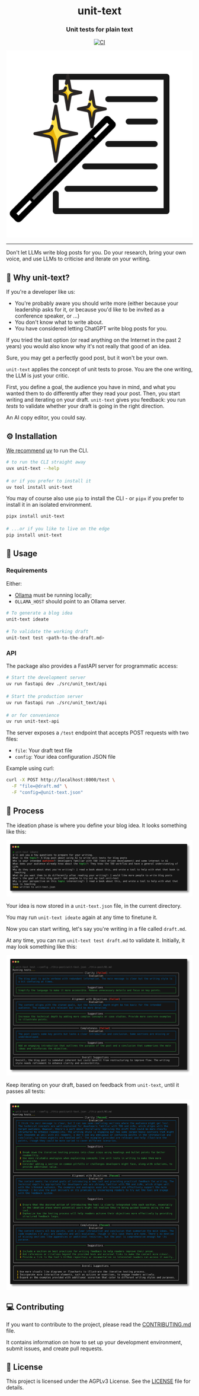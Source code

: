 <h1 align="center">unit-text</h1>
<h3 align="center">Unit tests for plain text</h3>

<p align="center">
    <a  href="https://pypi.org/project/unit-text/">
        <img alt="CI" src="https://img.shields.io/pypi/v/unit-text.svg?style=flat-round&logo=pypi&logoColor=white">
    </a>
</p>

<div align="center">

![unit-text logo](./docs/img/logo.png)

</div>

---

Don't let LLMs write blog posts for you. Do your research, bring your own voice,
and use LLMs to criticise and iterate on your writing.

## 🤌 Why unit-text?

If you're a developer like us:

- You're probably aware you should write more (either because your leadership asks for it,
  or because you'd like to be invited as a conference speaker, or <insert your own reason here>...)
- You don't know what to write about.
- You have considered letting ChatGPT write blog posts for you.

If you tried the last option (or read anything on the Internet in the past 2 years)
you would also know why it's not really that good of an idea.

Sure, you may get a perfectly good post, but it won't be your own.

`unit-text` applies the concept of unit tests to prose. You are the one writing, the LLM is just your critic.

First, you define a goal, the audience you have in mind,
and what you wanted them to do differently after they read your post.
Then, you start writing and iterating on your draft. `unit-text` gives you feedback: you run _tests_
to validate whether your draft is going in the right direction.

An AI copy editor, you could say.

## ⚙️ Installation

[We recommend](https://sealambda.com/blog/hygienic-python-in-2025) [uv](https://github.com/astral-sh/uv) to run the CLI.

```bash
# to run the CLI straight away
uvx unit-text --help

# or if you prefer to install it
uv tool install unit-text
```

You may of course also use `pip` to install the CLI - or `pipx` if you prefer to install it in an isolated environment.

```bash
pipx install unit-text

# ...or if you like to live on the edge
pip install unit-text
```

## 🔨 Usage

### Requirements

Either:

- [Ollama](https://ollama.com) must be running locally;
- `OLLAMA_HOST` should point to an Ollama server.

```bash
# To generate a blog idea
unit-text ideate

# To validate the working draft
unit-text test <path-to-the-draft.md>
```

### API

The package also provides a FastAPI server for programmatic access:

```bash
# Start the development server
uv run fastapi dev ./src/unit_text/api

# Start the production server
uv run fastapi run ./src/unit_text/api

# or for convenience
uv run unit-text-api
```

The server exposes a `/test` endpoint that accepts POST requests with two files:

- `file`: Your draft text file
- `config`: Your idea configuration JSON file

Example using curl:

```bash
curl -X POST http://localhost:8000/test \
  -F "file=@draft.md" \
  -F "config=@unit-text.json"
```

## 📝 Process

The ideation phase is where you define your blog idea. It looks something like this:

![Showing an example blog idea](./docs/img/example/ideate.png)

Your idea is now stored in a `unit-text.json` file, in the current directory.

You may run `unit-text ideate` again at any time to finetune it.

Now you can start writing, let's say you're writing in a file called `draft.md`.

At any time, you can run `unit-text test draft.md` to validate it.
Initially, it may look something like this:

![Showing a failing test execution](./docs/img/example/01.png)

Keep iterating on your draft, based on feedback from `unit-text`, until it passes all tests:

![Showing a passing test execution](./docs/img/example/03.png)

## 💻 Contributing

If you want to contribute to the project, please read the [CONTRIBUTING.md](./CONTRIBUTING.md) file.

It contains information on how to set up your development environment, submit issues, and create pull requests.

## 📜 License

This project is licensed under the AGPLv3 License. See the [LICENSE](LICENSE) file for details.
